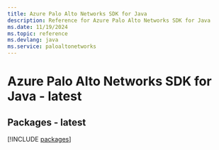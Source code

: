 ```yaml
---
title: Azure Palo Alto Networks SDK for Java
description: Reference for Azure Palo Alto Networks SDK for Java
ms.date: 11/19/2024
ms.topic: reference
ms.devlang: java
ms.service: paloaltonetworks
---
```

# Azure Palo Alto Networks SDK for Java - latest
## Packages - latest
[!INCLUDE [packages](palo-alto-networks-index.md)]
